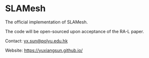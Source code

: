 # SLAMesh
The official implementation of SLAMesh. 

The code will be open-sourced upon acceptance of the RA-L paper.

Contact: yx.sun@polyu.edu.hk

Website: https://yuxiangsun.github.io/
